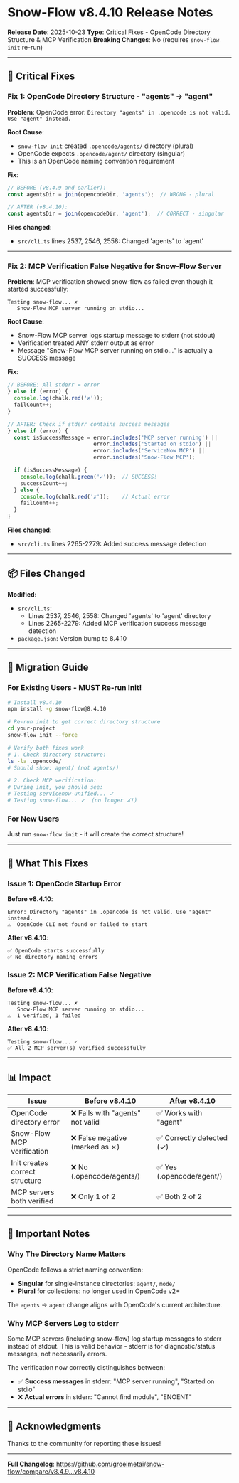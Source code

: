 # Snow-Flow v8.4.10 Release Notes

**Release Date**: 2025-10-23
**Type**: Critical Fixes - OpenCode Directory Structure & MCP Verification
**Breaking Changes**: No (requires `snow-flow init` re-run)

---

## 🚨 Critical Fixes

### Fix 1: OpenCode Directory Structure - "agents" → "agent"

**Problem**: OpenCode error: `Directory "agents" in .opencode is not valid. Use "agent" instead.`

**Root Cause**:
- `snow-flow init` created `.opencode/agents/` directory (plural)
- OpenCode expects `.opencode/agent/` directory (singular)
- This is an OpenCode naming convention requirement

**Fix**:
```typescript
// BEFORE (v8.4.9 and earlier):
const agentsDir = join(opencodeDir, 'agents');  // WRONG - plural

// AFTER (v8.4.10):
const agentsDir = join(opencodeDir, 'agent');  // CORRECT - singular
```

**Files changed**:
- `src/cli.ts` lines 2537, 2546, 2558: Changed 'agents' to 'agent'

---

### Fix 2: MCP Verification False Negative for Snow-Flow Server

**Problem**: MCP verification showed snow-flow as failed even though it started successfully:
```
Testing snow-flow... ✗
   Snow-Flow MCP server running on stdio...
```

**Root Cause**:
- Snow-Flow MCP server logs startup message to stderr (not stdout)
- Verification treated ANY stderr output as error
- Message "Snow-Flow MCP server running on stdio..." is actually a SUCCESS message

**Fix**:
```typescript
// BEFORE: All stderr = error
} else if (error) {
  console.log(chalk.red('✗'));
  failCount++;
}

// AFTER: Check if stderr contains success messages
} else if (error) {
  const isSuccessMessage = error.includes('MCP server running') ||
                           error.includes('Started on stdio') ||
                           error.includes('ServiceNow MCP') ||
                           error.includes('Snow-Flow MCP');

  if (isSuccessMessage) {
    console.log(chalk.green('✓'));  // SUCCESS!
    successCount++;
  } else {
    console.log(chalk.red('✗'));    // Actual error
    failCount++;
  }
}
```

**Files changed**:
- `src/cli.ts` lines 2265-2279: Added success message detection

---

## 📦 Files Changed

**Modified:**
- `src/cli.ts`:
  - Lines 2537, 2546, 2558: Changed 'agents' to 'agent' directory
  - Lines 2265-2279: Added MCP verification success message detection
- `package.json`: Version bump to 8.4.10

---

## 🔧 Migration Guide

### For Existing Users - MUST Re-run Init!

```bash
# Install v8.4.10
npm install -g snow-flow@8.4.10

# Re-run init to get correct directory structure
cd your-project
snow-flow init --force

# Verify both fixes work
# 1. Check directory structure:
ls -la .opencode/
# Should show: agent/ (not agents/)

# 2. Check MCP verification:
# During init, you should see:
# Testing servicenow-unified... ✓
# Testing snow-flow... ✓  (no longer ✗!)
```

### For New Users

Just run `snow-flow init` - it will create the correct structure!

---

## 🎯 What This Fixes

### Issue 1: OpenCode Startup Error
**Before v8.4.10**:
```
Error: Directory "agents" in .opencode is not valid. Use "agent" instead.
⚠️  OpenCode CLI not found or failed to start
```

**After v8.4.10**:
```
✅ OpenCode starts successfully
✅ No directory naming errors
```

### Issue 2: MCP Verification False Negative
**Before v8.4.10**:
```
Testing snow-flow... ✗
   Snow-Flow MCP server running on stdio...
⚠️  1 verified, 1 failed
```

**After v8.4.10**:
```
Testing snow-flow... ✓
✅ All 2 MCP server(s) verified successfully
```

---

## 📊 Impact

| Issue | Before v8.4.10 | After v8.4.10 |
|-------|----------------|---------------|
| OpenCode directory error | ❌ Fails with "agents" not valid | ✅ Works with "agent" |
| Snow-Flow MCP verification | ❌ False negative (marked as ✗) | ✅ Correctly detected (✓) |
| Init creates correct structure | ❌ No (.opencode/agents/) | ✅ Yes (.opencode/agent/) |
| MCP servers both verified | ❌ Only 1 of 2 | ✅ Both 2 of 2 |

---

## 🚧 Important Notes

### Why The Directory Name Matters

OpenCode follows a strict naming convention:
- **Singular** for single-instance directories: `agent/`, `mode/`
- **Plural** for collections: no longer used in OpenCode v2+

The `agents` → `agent` change aligns with OpenCode's current architecture.

### Why MCP Servers Log to stderr

Some MCP servers (including snow-flow) log startup messages to stderr instead of stdout. This is valid behavior - stderr is for diagnostic/status messages, not necessarily errors.

The verification now correctly distinguishes between:
- ✅ **Success messages** in stderr: "MCP server running", "Started on stdio"
- ❌ **Actual errors** in stderr: "Cannot find module", "ENOENT"

---

## 🙏 Acknowledgments

Thanks to the community for reporting these issues!

---

**Full Changelog**: https://github.com/groeimetai/snow-flow/compare/v8.4.9...v8.4.10
